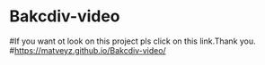 # Bakcdiv-video
#If you want ot look on this project pls click on this link.Thank you.
#https://matveyz.github.io/Bakcdiv-video/
